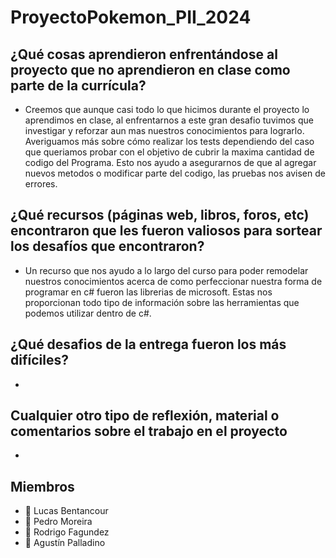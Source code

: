 <a name="readme-top"></a>

# ProyectoPokemon_PII_2024

> 

## ¿Qué cosas aprendieron enfrentándose al proyecto que no aprendieron en clase como parte de la currícula?

- Creemos que aunque casi todo lo que hicimos durante el proyecto lo aprendimos en clase, al enfrentarnos a este gran desafio tuvimos que 
investigar y reforzar aun mas nuestros conocimientos para lograrlo.
Averiguamos más sobre cómo realizar los tests dependiendo del caso que queriamos probar con el objetivo de cubrir la maxima cantidad de
codigo del Programa. Esto nos ayudo a asegurarnos de que al agregar nuevos metodos o modificar parte del codigo, las pruebas nos avisen de errores.

## ¿Qué recursos (páginas web, libros, foros, etc) encontraron que les fueron valiosos para sortear los desafíos que encontraron?

- Un recurso que nos ayudo a lo largo del curso para poder remodelar nuestros conocimientos acerca de como perfeccionar nuestra forma de programar en c# fueron las librerias de microsoft.
Estas nos proporcionan todo tipo de información sobre las herramientas que podemos utilizar dentro de c#.

## ¿Qué desafios de la entrega fueron los más difíciles?

- 

## Cualquier otro tipo de reflexión, material o comentarios sobre el trabajo en el proyecto

-

## Miembros
- 👤 Lucas Bentancour
- 👤 Pedro Moreira
- 👤 Rodrigo Fagundez
- 👤 Agustín Palladino
